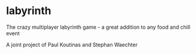 # labyrinth
The crazy multiplayer labyrinth game - a great addition to any food and chill event

A joint project of Paul Koutinas and Stephan Waechter
